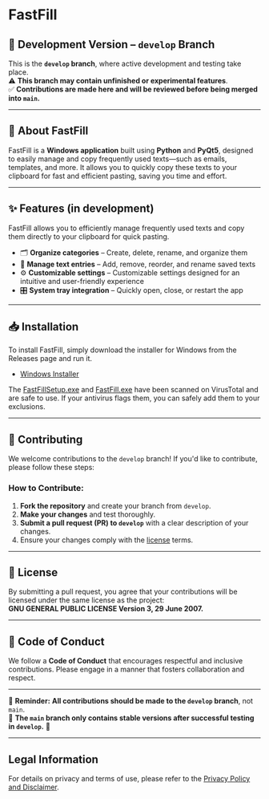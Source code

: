 # FastFill

## 🚧 Development Version – `develop` Branch

This is the **`develop` branch**, where active development and testing take place.  
⚠️ **This branch may contain unfinished or experimental features**.  
✅ **Contributions are made here and will be reviewed before being merged into `main`.**

---

## 📌 About FastFill

FastFill is a **Windows application** built using **Python** and **PyQt5**, designed to easily manage and copy frequently used texts—such as emails, templates, and more. It allows you to quickly copy these texts to your clipboard for fast and efficient pasting, saving you time and effort.

---

## ✨ Features (in development)

FastFill allows you to efficiently manage frequently used texts and copy them directly to your clipboard for quick pasting.

- 🗂 **Organize categories** – Create, delete, rename, and organize them  
- 📝 **Manage text entries** – Add, remove, reorder, and rename saved texts  
- ⚙️ **Customizable settings** – Customizable settings designed for an intuitive and user-friendly experience
- 🎛 **System tray integration** – Quickly open, close, or restart the app

---

## 📥 Installation

To install FastFill, simply download the installer for Windows from the Releases page and run it.

- [Windows Installer](https://github.com/PaulK6803/FastFill/releases)

The [FastFillSetup.exe](https://www.virustotal.com/gui/file/c8de5a77d9a3e39f953752c06e66f0deec79bae146c4080bb7d91c81fb663980?nocache=1) and [FastFill.exe](https://www.virustotal.com/gui/file/25caa6c77e288ae5996352bcabe0912e5f9d6dd006cc9ff5abff9d710fd73aaa?nocache=1) have been scanned on VirusTotal and are safe to use. If your antivirus flags them, you can safely add them to your exclusions.

---

## 🤝 Contributing

We welcome contributions to the `develop` branch! If you'd like to contribute, please follow these steps:

### How to Contribute:

1. **Fork the repository** and create your branch from `develop`.  
2. **Make your changes** and test thoroughly.  
3. **Submit a pull request (PR) to `develop`** with a clear description of your changes.  
4. Ensure your changes comply with the [license](LICENSE.md) terms.  

---

## 📜 License

By submitting a pull request, you agree that your contributions will be licensed under the same license as the project:  
**GNU GENERAL PUBLIC LICENSE Version 3, 29 June 2007.**

---

## 📏 Code of Conduct

We follow a **Code of Conduct** that encourages respectful and inclusive contributions. Please engage in a manner that fosters collaboration and respect.  

---

📌 **Reminder:** **All contributions should be made to the `develop` branch**, not `main`.  
🔄 **The `main` branch only contains stable versions after successful testing in `develop`.** 🚀

---


## Legal Information

For details on privacy and terms of use, please refer to the [Privacy Policy and Disclaimer](Privacy_Policy_and_Disclaimer.md).
